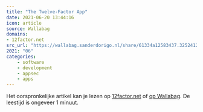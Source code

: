 ```yaml
---
title: "The Twelve-Factor App"
date: 2021-06-20 13:44:16
icon: article
source: Wallabag
domains:
- 12factor.net
src_url: "https://wallabag.sanderdorigo.nl/share/61334a12583437.32524122"
2021: "06"
categories:
    - software
    - development
    - appsec
    - apps
---
```

Het oorspronkelijke artikel kan je lezen op [12factor.net](https://www.12factor.net/) of [op Wallabag](https://wallabag.sanderdorigo.nl/share/61334a12583437.32524122). De leestijd is ongeveer 1 minuut.